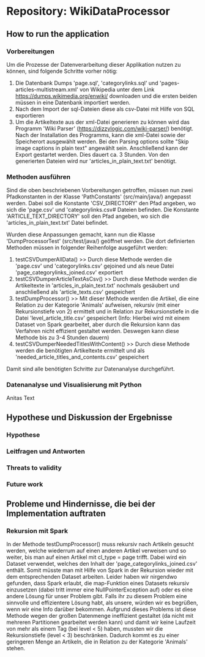 # Repository: WikiDataProcessor

## How to run the application

### Vorbereitungen
Um die Prozesse der Datenverarbeitung dieser Applikation nutzen zu können, sind folgende Schritte vorher nötig:
1. Die Datenbank Dumps 'page.sql', 'categorylinks.sql' und 'pages-articles-multistream.xml' von Wikipedia unter dem Link https://dumps.wikimedia.org/enwiki/ downloaden und die ersten beiden müssen in eine Datenbank importiert werden.
2. Nach dem Import der sql-Dateien diese als csv-Datei mit Hilfe von SQL exportieren
3. Um die Artikeltexte aus der xml-Datei generieren zu können wird das Programm 'Wiki Parser' (https://dizzylogic.com/wiki-parser/) benötigt.
   Nach der Installation des Programms, kann die xml-Datei sowie der Speicherort ausgewählt werden. Bei den Parsing options sollte "Skip image captions in plain text" angewählt sein.
   Anschließend kann der Export gestartet werden. Dies dauert ca. 3 Stunden. Von den generierten Dateien wird nur 'articles_in_plain_text.txt' benötigt.

### Methoden ausführen
Sind die oben beschriebenen Vorbereitungen getroffen, müssen nun zwei Pfadkonstanten in der Klasse 'PathConstants' (src/main/java/) angepasst werden.
Dabei soll die Konstante 'CSV_DIRECTORY' den Pfad angeben, wo sich die 'page.csv' und 'categorylinks.csv# Dateien befinden.
Die Konstante 'ARTICLE_TEXT_DIRECTORY' soll den Pfad angeben, wo sich die 'articles_in_plain_text.txt' Datei befindet.

Wurden diese Anpassungen gemacht, kann nun die Klasse 'DumpProcessorTest' (src/test/java/) geöffnet werden. Die dort definierten Methoden müssen in folgender Reihenfolge ausgeführt werden:
1. testCSVDumperAllData() >> Durch diese Methode werden die 'page.csv' und 'categorylinks.csv' gejoined und als neue Datei 'page_categorylinks_joined.csv' exportiert
2. testCSVDumperArticleTextAsCsv() >> Durch diese Methode werden die Artikeltexte in 'articles_in_plain_text.txt' nochmals gesäubert und anschließend als 'article_texts.csv' gespeichert
3. testDumpProcessor() >> Mit dieser Methode werden die Artikel, die eine Relation zu der Kategorie 'Animals' aufweisen, rekursiv (mit einer Rekursionstiefe von 2) ermittelt und in Relation zur Rekursionstiefe in die Datei 'level_article_title.csv' gespeichert
   (Info: Hierbei wird mit einem Dataset von Spark gearbeitet, aber durch die Rekursion kann das Verfahren nicht effizient gestaltet werden. Deswegen kann diese Methode bis zu 3-4 Stunden dauern)
4. testCSVDumperNeededTitlesWithContent() >> Durch diese Methode werden die benötigten Artikeltexte ermittelt und als 'needed_article_titles_and_contents.csv' gespeichert

Damit sind alle benötigten Schritte zur Datenanalyse durchgeführt.

### Datenanalyse und Visualisierung mit Python
Anitas Text


## Hypothese und Diskussion der Ergebnisse

### Hypothese

### Leitfragen und Antworten

### Threats to validity

### Future work

## Probleme und Hindernisse, die bei der Implementation auftraten

### Rekursion mit Spark
In der Methode testDumpProcessor() muss rekursiv nach Artikeln gesucht werden, welche wiederrum auf einen anderen Artikel verweisen und so weiter, bis man auf einen Artikel mit cl_type = page trifft.
Dabei wird ein Dataset verwendet, welches den Inhalt der 'page_categorylinks_joined.csv' enthält. Somit müsste man mit Hilfe von Spark in der Rekursion wieder mit dem entsprechenden Dataset arbeiten.
Leider haben wir nirgendwo gefunden, dass Spark erlaubt, die map-Funktion eines Datasets rekursiv einzusetzen (dabei tritt immer eine NullPointerException auf) oder es eine andere Lösung für unser Problem gibt.
Falls ihr zu diesem Problem eine sinnvolle und effizientere Lösung habt, als unsere, würden wir es begrüßen, wenn wir eine Info darüber bekommen.
Aufgrund dieses Problems ist diese Methode wegen der großen Datenmenge ineffizient gestaltet (da nicht mit mehreren Partitionen gearbeitet werden kann) und damit wir keine Laufzeit von mehr als einem Tag (bei level < 5) haben, mussten wir die Rekursionstiefe (level < 3) beschränken.
Dadurch kommt es zu einer geringeren Menge an Artikeln, die in Relation zu der Kategorie 'Animals' stehen.